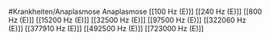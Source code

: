 #Krankheiten/Anaplasmose
Anaplasmose
[[100 Hz (E)]]
[[240 Hz (E)]]
[[800 Hz (E)]]
[[15200 Hz (E)]]
[[32500 Hz (E)]]
[[97500 Hz (E)]]
[[322060 Hz (E)]]
[[377910 Hz (E)]]
[[492500 Hz (E)]]
[[723000 Hz (E)]]